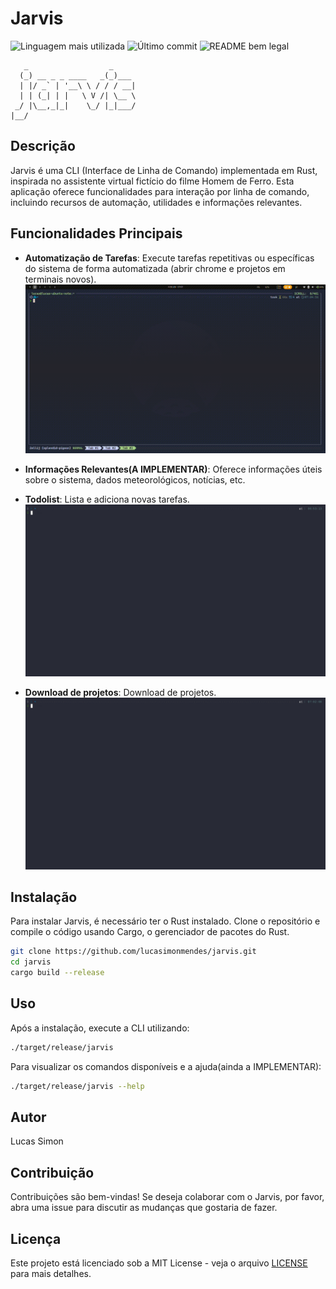 # Jarvis

![Linguagem mais utilizada](https://img.shields.io/github/languages/top/lucasimonmendes/jarvis)
![Último commit](https://img.shields.io/github/last-commit/lucasimonmendes/jarvis)
![README bem legal](https://img.shields.io/badge/readme-bem_legal-8A2BE2)

```
   _                  _
  (_) __ _ _ ____   _(_)___
  | |/ _` | '__\ \ / / / __|
  | | (_| | |   \ V /| \__ \
 _/ |\__,_|_|    \_/ |_|___/
|__/
```

## Descrição

Jarvis é uma CLI (Interface de Linha de Comando) implementada em Rust, inspirada no assistente virtual fictício do filme Homem de Ferro. Esta aplicação oferece funcionalidades para interação por linha de comando, incluindo recursos de automação, utilidades e informações relevantes.

## Funcionalidades Principais

- **Automatização de Tarefas**: Execute tarefas repetitivas ou específicas do sistema de forma automatizada (abrir chrome e projetos em terminais novos).
  ![feature open](./docs/media/003_jarvis_open_chrome_and_project.gif)

- **Informações Relevantes(A IMPLEMENTAR)**: Oferece informações úteis sobre o sistema, dados meteorológicos, notícias, etc.
- **Todolist**: Lista e adiciona novas tarefas.
  ![feature tasks](./docs/media/001_tasks_jarvis.gif)

- **Download de projetos**: Download de projetos.
  ![feature repos](./docs/media/002_repos_jarvis_gif)

## Instalação

Para instalar Jarvis, é necessário ter o Rust instalado. Clone o repositório e compile o código usando Cargo, o gerenciador de pacotes do Rust.

```bash
git clone https://github.com/lucasimonmendes/jarvis.git
cd jarvis
cargo build --release
```

## Uso

Após a instalação, execute a CLI utilizando:

```bash
./target/release/jarvis
```

Para visualizar os comandos disponíveis e a ajuda(ainda a IMPLEMENTAR):

```bash
./target/release/jarvis --help
```

## Autor

Lucas Simon

## Contribuição

Contribuições são bem-vindas! Se deseja colaborar com o Jarvis, por favor, abra uma issue para discutir as mudanças que gostaria de fazer.

## Licença

Este projeto está licenciado sob a MIT License - veja o arquivo [LICENSE](LICENSE) para mais detalhes.
